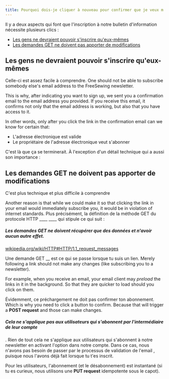 ```yaml
---
title: Pourquoi dois-je cliquer à nouveau pour confirmer que je veux m'abonner alors que j'ai déjà cliqué sur le lien de confirmation que tu m'as envoyé ?
---
```


Il y a deux aspects qui font que l'inscription à notre bulletin d'information nécessite plusieurs clics :

- [Les gens ne devraient pouvoir s'inscrire qu'eux-mêmes](#people-should-only-be-able-to-sign-up-themselves)
- [Les demandes GET ne doivent pas apporter de modifications](#get-requests-should-not-make-changes)

## Les gens ne devraient pouvoir s'inscrire qu'eux-mêmes

Celle-ci est assez facile à comprendre. One should not be able to subscribe somebody else's email address to the FreeSewing newsletter.

This is why, after indicating you want to sign up, we sent you a confirmation email to the email address you provided. If you receive this email, it confirms not only that the email address is working, but also that you have access to it.

In other words, only after you click the link in the confirmation email can we know for certain that:

- L'adresse électronique est valide
- Le propriétaire de l'adresse électronique veut s'abonner

C'est là que ça se terminerait. À l'exception d'un détail technique qui a aussi son importance :

## Les demandes GET ne doivent pas apporter de modifications

<Warning compact>C'est plus technique et plus difficile à comprendre</Warning>

Another reason is that while we could make it so that clicking the link in your email would immediately subscribe you, it would be in violation of internet standards. Plus précisément, la définition de la méthode GET du protocole HTTP ____ ____ qui stipule ce qui suit :


<Note>
<h5>Les demandes GET ne doivent récupérer que des données et n'avoir aucun autre effet.</h5>

[wikipedia.org/wiki/HTTP#HTTP/1.1_request_messages](https://en.wikipedia.org/wiki/HTTP#HTTP/1.1_request_messages)
</Note>

Une demande GET __ est ce qui se passe lorsque tu suis un lien. Merely following a link should not make any changes (like subscribing you to a newsletter).

For example, when you receive an email, your email client may _preload_ the links in it in the background. So that they are quicker to load should you click on them.

Évidemment, ce préchargement ne doit pas confirmer ton abonnement. Which is why you need to click a button to confirm. Because that will trigger a __POST request__ and those can make changes.

<Tip>

##### Cela ne s'applique pas aux utilisateurs qui s'abonnent par l'intermédiaire de leur compte

. Rien de tout cela ne s'applique aux utilisateurs qui s'abonnent à notre newsletter en activant l'option
dans notre compte.  Dans ce cas, nous n'avons pas besoin de passer par le processus de validation de l'email
, puisque nous l'avons déjà fait lorsque tu t'es inscrit. 

Pour les utilisateurs, l'abonnement (et le désabonnement) est instantané (si tu es curieux, 
nous utilisons une __PUT request__ idempotente sous le capot).
</Tip>


